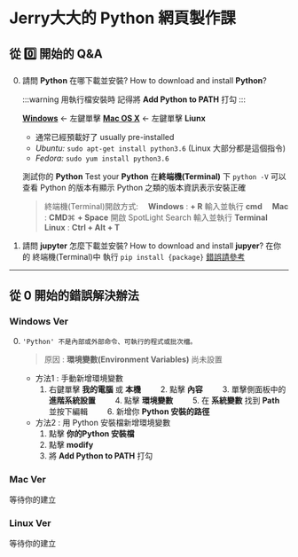 Jerry大大的 Python 網頁製作課
=
## 從 :zero: 開始的 Q&A
0. 請問 **Python** 在哪下載並安裝? How to download and install **Python**?

    :::warning
    用執行檔安裝時 記得將 **Add Python to PATH** 打勾
    :::

    [**Windows**](https://www.python.org/ftp/python/3.6.4/python-3.6.4.exe) <- 左鍵單擊
    [**Mac OS X**](https://www.python.org/downloads/mac-osx/) <- 左鍵單擊
    **Liunx**
    * 通常已經預載好了 usually pre-installed
    * *Ubuntu:* `sudo apt-get install python3.6` (Linux 大部分都是這個指令)
    * *Fedora:* `sudo yum install python3.6`

    測試你的 **Python**  Test your **Python**
    在**終端機(Terminal)** 下 `python -V` 可以查看 Python 的版本有顯示 Python 之類的版本資訊表示安裝正確
    
    > 終端機(Terminal)開啟方式:
    > 　**Windows** : <i class="fa fa-windows"></i> **+ R** 輸入並執行 **cmd**
    >　**Mac** : **CMD**&#8984; **+ Space** 開啟 SpotLight Search 輸入並執行 **Terminal**
    >　**Linux** : **Ctrl + Alt + T**

1. 請問 **jupyter** 怎麼下載並安裝? How to download and install **jupyer**?
    在你的 終端機(Terminal)中 執行 `pip install {package}` [錯誤請參考](#手把手從-0-開始的錯誤解決辦法)
    
---
## 從 0 開始的錯誤解決辦法
### Windows Ver
0. `'Python' 不是內部或外部命令、可執行的程式或批次檔。`
    
    > 原因 : **環境變數(Environment Variables)** 尚未設置
    * 方法1 : 手動新增環境變數
        1. 右鍵單擊 **我的電腦** 或 **本機**
        2. 點擊 **內容**
        3. 單擊側面板中的 **進階系統設置**
        4. 點擊 **環境變數**
        5. 在 **系統變數** 找到 **Path** 並按下編輯
        6. 新增你 **Python 安裝的路徑**
    * 方法2 : 用 Python 安裝檔新增環境變數
        1. 點擊 **你的Python 安裝檔**
        2. 點擊 **modify**
        3. 將 **Add Python to PATH** 打勾



### Mac Ver
等待你的建立

### Linux Ver
等待你的建立
